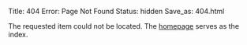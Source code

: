 Title: 404 Error: Page Not Found
Status: hidden
Save_as: 404.html

The requested item could not be located. The [homepage](/) serves as the index.
